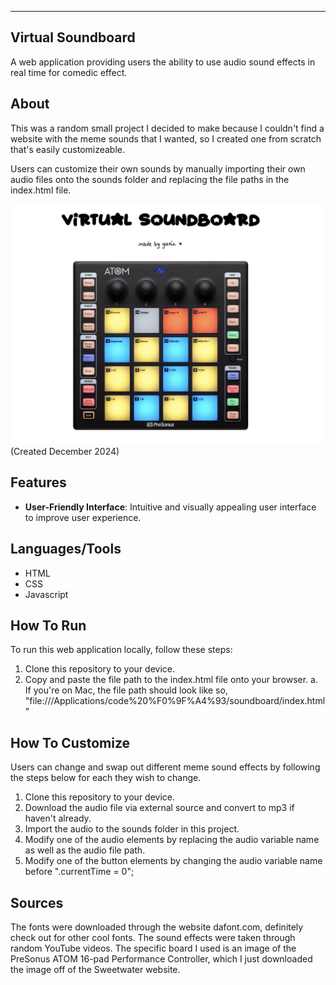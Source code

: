 ------------------------------------------------------------------------
Virtual Soundboard
------------------------------------------------------------------------
A web application providing users the ability to use audio sound effects in 
real time for comedic effect.

## About 
This was a random small project I decided to make because I couldn't find a 
website with the meme sounds that I wanted, so I created one from scratch that's
easily customizeable.

Users can customize their own sounds by manually importing their own audio 
files onto the sounds folder and replacing the file paths in the index.html
file. 

![image alt](https://github.com/yzeng1121/virtual_soundboard/blob/98c043cdfb9a648bfa97f29db5b1fbfb4608fd69/screenshots/web_app.png)
(Created December 2024)


## Features
- **User-Friendly Interface**: Intuitive and visually appealing user interface
to improve user experience.


## Languages/Tools
- HTML
- CSS
- Javascript


## How To Run
To run this web application locally, follow these steps:

1. Clone this repository to your device.
2. Copy and paste the file path to the index.html file onto your browser.
    a. If you're on Mac, the file path should look like so, 
    "file:///Applications/code%20%F0%9F%A4%93/soundboard/index.html"


## How To Customize
Users can change and swap out different meme sound effects by following the
steps below for each they wish to change.

1. Clone this repository to your device.
2. Download the audio file via external source and convert to mp3 if haven't
already.
3. Import the audio to the sounds folder in this project. 
4. Modify one of the audio elements by replacing the audio variable name as 
well as the audio file path. 
5. Modify one of the button elements by changing the audio variable name before
".currentTime = 0";


## Sources
The fonts were downloaded through the website dafont.com, definitely 
check out for other cool fonts. The sound effects were taken through random 
YouTube videos. The specific board I used is an image of the PreSonus ATOM 
16-pad Performance Controller, which I just downloaded the image off of the 
Sweetwater website.

